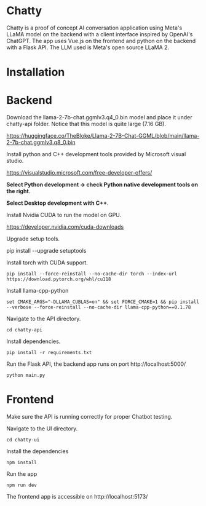 # Chatty
Chatty is a proof of concept AI conversation application using Meta's LLaMA model on the backend with a client interface inspired by OpenAI's ChatGPT. The app uses Vue.js on the frontend and python on the backend with a Flask API. The LLM used is Meta's open source LLaMA 2.

# Installation

# Backend

Download the llama-2-7b-chat.ggmlv3.q4_0.bin model and place it under chatty-api folder. Notice that this model is quite large (7.16 GB).

https://huggingface.co/TheBloke/Llama-2-7B-Chat-GGML/blob/main/llama-2-7b-chat.ggmlv3.q8_0.bin

Install python and C++ development tools provided by Microsoft visual studio.

https://visualstudio.microsoft.com/free-developer-offers/

**Select Python development -> check Python native development tools on the right**.

**Select Desktop development with C++**.

Install Nvidia CUDA to run the model on GPU.

https://developer.nvidia.com/cuda-downloads

Upgrade setup tools.

pip install --upgrade setuptools

Install torch with CUDA support.

```
pip install --force-reinstall --no-cache-dir torch --index-url https://download.pytorch.org/whl/cu118
```

Install llama-cpp-python

```
set CMAKE_ARGS="-DLLAMA_CUBLAS=on" && set FORCE_CMAKE=1 && pip install --verbose --force-reinstall --no-cache-dir llama-cpp-python==0.1.78
```


Navigate to the API directory.

```
cd chatty-api
```

Install dependencies.

```
pip install -r requirements.txt
```

Run the Flask API, the backend app runs on port http://localhost:5000/

```
python main.py
```

# Frontend

Make sure the API is running correctly for proper Chatbot testing.

Navigate to the UI directory.

```
cd chatty-ui
```

Install the dependencies

```
npm install
```

Run the app

```
npm run dev
```

The frontend app is accessible on http://localhost:5173/